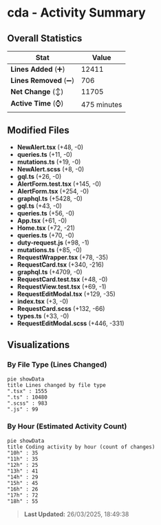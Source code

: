 # cda - Activity Summary 

## Overall Statistics

| Stat                   | Value                                                             |
| ---------------------- | ----------------------------------------------------------------- |
| **Lines Added** (➕)   | 12411                                          |
| **Lines Removed** (➖) | 706                                        |
| **Net Change** (↕)    | 11705                |
| **Active Time** (⌚)   | 475 minutes |


## Modified Files
- **NewAlert.tsx** (+48, -0)
- **queries.ts** (+11, -0)
- **mutations.ts** (+19, -0)
- **NewAlert.scss** (+8, -0)
- **gql.ts** (+26, -0)
- **AlertForm.test.tsx** (+145, -0)
- **AlertForm.tsx** (+254, -0)
- **graphql.ts** (+5428, -0)
- **gql.ts** (+43, -0)
- **queries.ts** (+56, -0)
- **App.tsx** (+61, -0)
- **Home.tsx** (+72, -21)
- **queries.ts** (+70, -0)
- **duty-request.js** (+98, -1)
- **mutations.ts** (+85, -0)
- **RequestWrapper.tsx** (+78, -35)
- **RequestCard.tsx** (+340, -216)
- **graphql.ts** (+4709, -0)
- **RequestCard.test.tsx** (+48, -0)
- **RequestView.test.tsx** (+69, -1)
- **RequestEditModal.tsx** (+129, -35)
- **index.tsx** (+3, -0)
- **RequestCard.scss** (+132, -66)
- **types.ts** (+33, -0)
- **RequestEditModal.scss** (+446, -331)

## Visualizations

### By File Type (Lines Changed)

```mermaid
pie showData
title Lines changed by file type
".tsx" : 1555
".ts" : 10480
".scss" : 983
".js" : 99
```

### By Hour (Estimated Activity Count)

```mermaid
pie showData
title Coding activity by hour (count of changes)
"10h" : 35
"11h" : 35
"12h" : 25
"13h" : 41
"14h" : 29
"15h" : 45
"16h" : 26
"17h" : 72
"18h" : 55
```


> **Last Updated:** 26/03/2025, 18:49:38